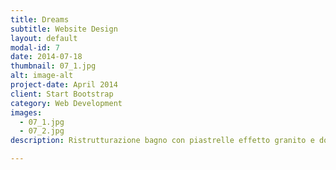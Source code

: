 ```yaml
---
title: Dreams
subtitle: Website Design
layout: default
modal-id: 7
date: 2014-07-18
thumbnail: 07_1.jpg
alt: image-alt
project-date: April 2014
client: Start Bootstrap
category: Web Development
images:
  - 07_1.jpg
  - 07_2.jpg
description: Ristrutturazione bagno con piastrelle effetto granito e doccia in linea

---
```

